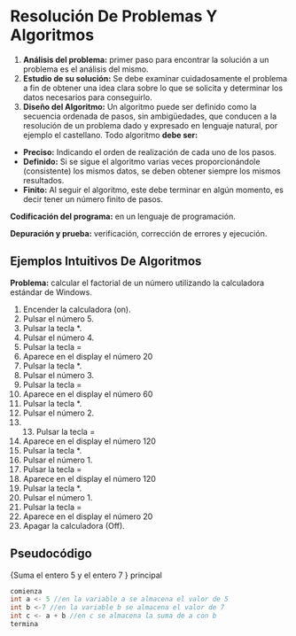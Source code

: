 # Resolución De Problemas Y Algoritmos

1. **Análisis del problema:** primer paso para encontrar la solución a un problema es el análisis del mismo.
2. **Estudio de su solución:** Se debe examinar cuidadosamente el problema a fin de obtener una idea clara
sobre lo que se solicita y determinar los datos necesarios para conseguirlo.
3. **Diseño del Algoritmo:** Un algoritmo puede ser definido como la secuencia ordenada de pasos, sin
ambigüedades, que conducen a la resolución de un problema dado y expresado en lenguaje natural, por
ejemplo el castellano. Todo algoritmo **debe ser:**
- **Preciso:** Indicando el orden de realización de cada uno de los pasos.
- **Definido:** Si se sigue el algoritmo varias veces proporcionándole (consistente) los mismos
datos, se deben obtener siempre los mismos resultados.
- **Finito:** Al seguir el algoritmo, este debe terminar en algún momento, es decir tener un
número finito de pasos.

**Codificación del programa:** en un lenguaje de programación.

**Depuración y prueba:** verificación, corrección de errores y ejecución.

## Ejemplos Intuitivos De Algoritmos

**Problema:** calcular el factorial de un número utilizando la calculadora estándar de Windows.
1. Encender la calculadora (on).
2. Pulsar el número 5.
3. Pulsar la tecla *.
4. Pulsar el número 4.
5. Pulsar la tecla =
6. Aparece en el display el número 20
7. Pulsar la tecla *.
8. Pulsar el número 3.
9. Pulsar la tecla =
10. Aparece en el display el número 60
11. Pulsar la tecla *.
12. Pulsar el número 2.
13. 13. Pulsar la tecla =
14. Aparece en el display el número 120
15. Pulsar la tecla *.
16. Pulsar el número 1.
17. Pulsar la tecla =
18. Aparece en el display el número 120
19. Pulsar la tecla *.
20. Pulsar el número 1.
21. Pulsar la tecla =
22. Aparece en el display el número 20
23. Apagar la calculadora (Off).

## Pseudocódigo

{Suma el entero 5 y el entero 7 }
principal
```cpp
comienza
int a <- 5 //en la variable a se almacena el valor de 5
int b <-7 //en la variable b se almacena el valor de 7
int c <- a + b //en c se almacena la suma de a con b
termina 
```
